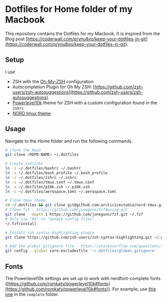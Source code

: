 # Dotfiles for Home folder of my Macbook

This repository contains the Dotfiles for my Macbook. It is inspired from the Blog post [https://coderwall.com/p/ynu8xq/keep-your-dotfiles-in-git](https://coderwall.com/p/ynu8xq/keep-your-dotfiles-in-git).

## Setup

I use

- ZSH with the [Oh-My-ZSH](https://github.com/robbyrussell/oh-my-zsh) configuration
- Autocompletion Plugin for Oh My ZSH: [https://github.com/zsh-users/zsh-autosuggestions](https://github.com/zsh-users/zsh-autosuggestions)
- [Powerlevel10k](https://github.com/romkatv/powerlevel10k) theme for ZSH with a custom configuration found in the `zshrc`
- [NORD tmux theme](https://github.com/arcticicestudio/nord-tmux)

## Usage

Navigate to the Home folder and run the following commands.

```bash
# Clone the Repo
git clone <REPO-NAME> ~/.dotfiles

# Create symlinks
ln -s ~/.dotfiles/bashrc ~/.bashrc
ln -s ~/.dotfiles/bash_profile ~/.bash_profile
ln -s ~/.dotfiles/zshrc ~/.zshrc
ln -s ~/.dotfiles/tmux.conf ~/.tmux.conf
ln -s ~/.dotfiles/p10k.zsh ~/.p10k.zsh
ln -s ~/.dotfiles/aerospace.toml ~/.aerospace.toml

# Clone tmux theme
cd ~/.dotfiles && git clone git@github.com:arcticicestudio/nord-tmux.git
# Clone fzf - https://github.com/junegunn/fzf#using-git
git clone --depth 1 https://github.com/junegunn/fzf.git ~/.fzf
# Only say "No" to "Update config files"
~/.fzf/install

# Install zsh syntax highlighting plugin
git clone https://github.com/zsh-users/zsh-syntax-highlighting.git ~/.oh-my-zsh/plugins/zsh-syntax-highlighting

# Add the global gitignore file - https://stackoverflow.com/questions/7335420/global-git-ignore
git config --global core.excludesfile '~/.dotfiles/global_gitignore'
```

## Fonts

The Powerlevel10k settings are set up to work with nerdfont-complete fonts ([https://github.com/romkatv/powerlevel10k#fonts](https://github.com/romkatv/powerlevel10k#fonts)). For example, use [this one](https://github.com/ryanoasis/nerd-fonts/tree/master/patched-fonts/FiraCode/Regular) in the `complete` folder.
